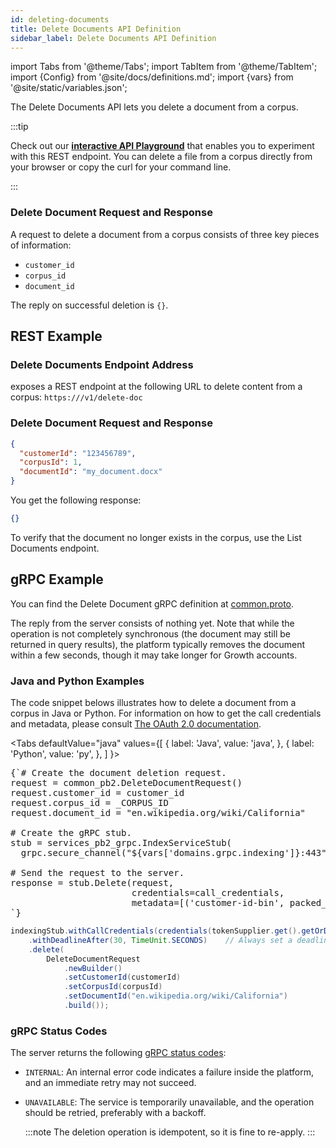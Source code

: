 ```yaml
---
id: deleting-documents
title: Delete Documents API Definition
sidebar_label: Delete Documents API Definition
---
```


import Tabs from '@theme/Tabs';
import TabItem from '@theme/TabItem';
import {Config} from '@site/docs/definitions.md';
import {vars} from '@site/static/variables.json';

The Delete Documents API lets you delete a document from a corpus.

:::tip

Check out our [**interactive API Playground**](/docs/rest-api/delete-doc) that enables you
to experiment with this REST endpoint. You can delete a file from a corpus
directly from your browser or copy the curl for your command line.

:::

### Delete Document Request and Response

A request to delete a document from a corpus consists of three key pieces of 
information:
* `customer_id`
* `corpus_id`
* `document_id`

The reply on successful deletion is `{}`.


## REST Example

### Delete Documents Endpoint Address

<Config v="names.product"/> exposes a REST endpoint at the following URL
to delete content from a corpus:
<code>https://<Config v="domains.rest.indexing"/>/v1/delete-doc</code>

### Delete Document Request and Response

```json
{
  "customerId": "123456789",
  "corpusId": 1,
  "documentId": "my_document.docx"
}
```
You get the following response:

```json
{}
```
To verify that the document no longer exists in the corpus, use the 
List Documents endpoint.

## gRPC Example

You can find the Delete Document gRPC definition at [common.proto](https://github.com/vectara/protos/blob/main/common.proto).

The reply from the server consists of nothing yet. Note that while the 
operation is not completely synchronous (the document may still be returned 
in query results), the platform typically removes the document within a few 
seconds, though it may take longer for Growth accounts.

### Java and Python Examples

The code snippet belows illustrates how to delete a document from a corpus in Java or Python. For information
on how to get the call credentials and metadata, please consult
[The OAuth 2.0 documentation](/docs/learn/authentication/oauth-2).

<Tabs
  defaultValue="java"
  values={[
    { label: 'Java', value: 'java', },
    { label: 'Python', value: 'py', },
  ]
}>
<TabItem value="py">

<pre>
{`# Create the document deletion request.
request = common_pb2.DeleteDocumentRequest()
request.customer_id = customer_id
request.corpus_id = _CORPUS_ID
request.document_id = "en.wikipedia.org/wiki/California"

# Create the gRPC stub.
stub = services_pb2_grpc.IndexServiceStub(
  grpc.secure_channel("${vars['domains.grpc.indexing']}:443", grpc.ssl_channel_credentials()))

# Send the request to the server.
response = stub.Delete(request,
                       credentials=call_credentials,
                       metadata=[('customer-id-bin', packed_customer_id)])
`}
</pre>

</TabItem>
<TabItem value="java">

```java
indexingStub.withCallCredentials(credentials(tokenSupplier.get().getOrDie()))
    .withDeadlineAfter(30, TimeUnit.SECONDS)    // Always set a deadline.
    .delete(
        DeleteDocumentRequest
            .newBuilder()
            .setCustomerId(customerId)
            .setCorpusId(corpusId)
            .setDocumentId("en.wikipedia.org/wiki/California")
            .build());
```

</TabItem>
</Tabs>

### gRPC Status Codes

The server returns the following [gRPC status codes](https://grpc.github.io/grpc/core/md_doc_statuscodes.html):

- `INTERNAL`: An internal error code indicates a failure inside the platform, 
  and an immediate retry may not succeed.
- `UNAVAILABLE`: The service is temporarily unavailable, and the operation should be 
  retried, preferably with a backoff. 
  
  :::note
  The deletion operation is idempotent, so it is fine to re-apply.
  :::
